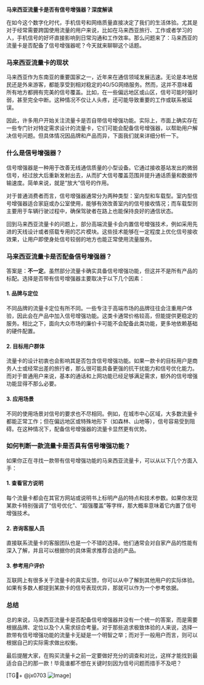 **马来西亚流量卡是否有信号增强器？深度解读**

在如今这个数字化时代，手机信号和网络质量直接决定了我们的生活体验。尤其是对于经常需要跨国使用流量的用户来说，比如在马来西亚旅行、工作或者学习的人，手机信号的好坏直接影响到日常沟通和工作效率。那么问题来了：马来西亚的流量卡是否配备了信号增强器呢？今天就来聊聊这个话题。

### 马来西亚流量卡的现状

马来西亚作为东南亚的重要国家之一，近年来在通信领域发展迅速。无论是本地居民还是外来游客，都能享受到相对稳定的4G/5G网络服务。然而，这并不意味着所有地方都拥有完美的信号覆盖。比如，在一些偏远地区或山区，信号可能时强时弱，甚至完全中断。这种情况不仅让人头疼，还可能导致重要的工作或联系被延误。

因此，许多用户开始关注流量卡是否自带信号增强功能。实际上，市面上确实存在一些专门针对特定需求设计的流量卡，它们可能会配备信号增强器，以帮助用户解决信号问题。但具体情况因品牌和产品而异，下面我们就来详细分析一下。

### 什么是信号增强器？

信号增强器是一种用于改善无线通信质量的小型设备。它通过接收基站发出的微弱信号，经过放大后重新发射出去，从而扩大信号覆盖范围并提升通话质量和数据传输速度。简单来说，就是“放大”信号的作用。

对于普通消费者而言，信号增强器通常分为两种类型：室内型和车载型。室内型信号增强器适合家庭或办公室使用，能够有效改善室内的信号接收情况；而车载型则主要用于车辆行驶过程中，确保驾驶者在路上也能保持良好的通信状态。

回到马来西亚流量卡的问题上，部分高端流量卡会内置信号增强技术，例如采用先进的天线设计或者搭载专用的芯片模块。这些技术能够在一定程度上优化信号接收效果，让用户即使身处信号较弱的地方也能正常使用流量服务。

### 马来西亚流量卡是否配备信号增强器？

答案是：**不一定**。虽然部分流量卡确实具备信号增强功能，但这并不是所有产品的标配。选择是否带有信号增强器主要取决于以下几个因素：

#### 1. **品牌与定位**
不同品牌的流量卡定位有所不同。一些专注于高端市场的品牌往往会注重用户体验，因此会在产品中加入信号增强功能。这类卡通常价格较高，但能提供更稳定的服务。相比之下，面向大众市场的廉价卡可能不会配备此类功能，更多地依赖基础的硬件配置。

#### 2. **目标用户群体**
流量卡的设计初衷也会影响其是否包含信号增强功能。如果一款卡的目标用户是商务人士或经常出差的旅行者，那么很可能具备更强的抗干扰能力和信号优化能力。而对于普通用户来说，基本的通话和上网功能已经足够满足需求，额外的信号增强功能显得不那么必要。

#### 3. **应用场景**
不同的使用场景对信号的要求也不尽相同。例如，在城市中心区域，大多数流量卡都能正常工作；但在偏远地区或特殊地形下（如森林、山地等），信号容易受到阻碍。在这种情况下，配备信号增强器的流量卡显然更有优势。

### 如何判断一款流量卡是否具有信号增强功能？

如果你正在寻找一款带有信号增强功能的马来西亚流量卡，可以从以下几个方面入手：

#### 1. 查看官方说明
每个流量卡都会在其官方网站或说明书上标明产品的特点和技术参数。如果你发现某款卡特别强调了“信号优化”、“超强覆盖”等字样，那大概率意味着它内置了信号增强技术。

#### 2. 咨询客服人员
直接联系流量卡的客服团队也是一个不错的选择。他们通常会对自家产品的性能有深入了解，并且可以根据你的具体需求推荐合适的产品。

#### 3. 参考用户评价
互联网上有很多关于流量卡的真实反馈，你可以从中了解到其他用户的实际体验。如果有多数人都提到某款卡的信号表现优异，那就可以作为一个参考依据。

### 总结

总的来说，马来西亚流量卡是否配备信号增强器并没有一个统一的答案，而是需要根据品牌、定位以及个人需求综合考量。对于那些追求极致体验的人来说，选择一款带有信号增强功能的流量卡无疑是一个明智之举；而对于一般用户而言，则可以根据自己的实际需求做出权衡。

最后提醒大家，在购买流量卡之前一定要做好充分的调查和对比，这样才能找到最适合自己的那一款！毕竟谁都不想在关键时刻因为信号问题而措手不及吧？

[TG💪+ @jx0703 ![Image](https://github.com/user-attachments/assets/dbca1d08-cadb-493c-b0ec-ad6f7a83f270)]